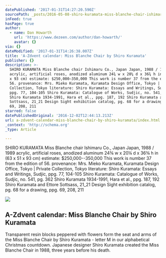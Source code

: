 ```yaml
---
datePublished: '2017-01-31T14:27:20.590Z'
sourcePath: _posts/2016-05-08-shiro-kuramata-miss-blanche-chair-ishimaru-co-japan-japan.md
inFeed: true
hasPage: true
author:
  - name: Dan Howarth
    url: 'https://www.dezeen.com/author/dan-howarth/'
    avatar: {}
via: {}
dateModified: '2017-01-31T14:26:38.007Z'
title: 'A-Zdvent calendar: Miss Blanche Chair by Shiro Kuramata'
publisher: {}
description: >-
  SHIRO KURAMATA Miss Blanche chair Ishimaru Co., Japan Japan, 1988 / 1989
  acrylic, artificial roses, anodized aluminum 24¾ w x 20¼ d x 36¾ h in (63 x 51
  x 93 cm) estimate: $250,000–350,000 This work is number 37 from the edition of
  56. provenance: Mrs. Mieko Kuramata, Kuramata Design Office, Tokyo | Private
  Collection, Tokyo literature: Shiro Kuramata: Essays and Writings, Sudjic,
  ppg. 77, 104-105 Shiro Kuramata: Catalogue of Works, Sudjic, no. 541, pg. 362
  Shiro Kuramata 1934-1991, Hara et al., ppg. 187, 192 Shiro Kuramata and Ettore
  Sottsass, 21_21 Design Sight exhibition catalog, pg. 68 for a drawing, ppg.
  69, 208, 211
starred: false
datePublishedOriginal: '2016-12-02T12:44:13.213Z'
url: a-zdvent-calendar-miss-blanche-chair-by-shiro-kuramata/index.html
_context: 'http://schema.org'
_type: Article

---
```

SHIRO KURAMATA Miss Blanche chair Ishimaru Co., Japan Japan, 1988 / 1989 acrylic, artificial roses, anodized aluminum 24¾ w x 20¼ d x 36¾ h in (63 x 51 x 93 cm) estimate: $250,000--350,000 This work is number 37 from the edition of 56\. provenance: Mrs. Mieko Kuramata, Kuramata Design Office, Tokyo | Private Collection, Tokyo literature: Shiro Kuramata: Essays and Writings, Sudjic, ppg. 77, 104-105 Shiro Kuramata: Catalogue of Works, Sudjic, no. 541, pg. 362 Shiro Kuramata 1934-1991, Hara et al., ppg. 187, 192 Shiro Kuramata and Ettore Sottsass, 21\_21 Design Sight exhibition catalog, pg. 68 for a drawing, ppg. 69, 208, 211

<article style=""><img src="https://static.dezeen.com/uploads/2014/12/Miss-Blanche-Chair-by-Shiro-Kuramata_dezeen_468.jpg" /><h1>A-Zdvent calendar: Miss Blanche Chair by Shiro Kuramata</h1><p>Transparent resin blocks peppered with flowers form the seat and arms of the Miss Blanche Chair by Shiro Kuramata - letter M in our alphabetical Christmas countdown. Japanese designer Shiro Kuramata created the Miss Blanche Chair in 1988, three years before his death.</p></article>